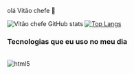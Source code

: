 olá Vitão chefe 👑

![Vitão chefe GitHub stats](https://github-readme-stats.vercel.app/api?username=VitaoChefe&show_icons=true&theme=tokyonight)
[![Top Langs](https://github-readme-stats.vercel.app/api/top-langs/?username=VitaoChefe&langs_count=8)](https://github.com/anuraghazra/github-readme-stats)

### Tecnologias que eu uso no meu dia

<div style="display: inline_block"></br>

<img align="center" alt="html5" src="https://img.shields.io/badge/Python-3776AB?style=for-the-badge&logo=python&logoColor=white">
</div>
